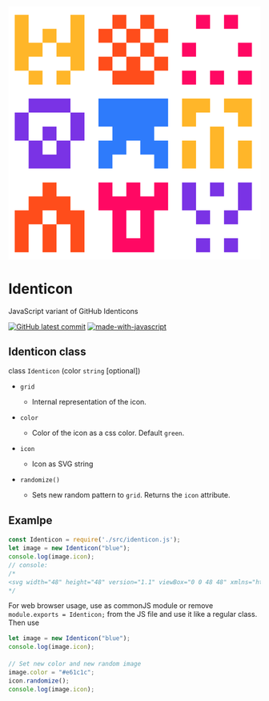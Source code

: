 ![Identicon](https://github.com/nkoepke/Identicon/blob/main/images/Identicon.png?raw=true)

# Identicon
JavaScript variant of GitHub Identicons

[![GitHub latest commit](https://badgen.net/github/last-commit/nkoepke/Identicon/main)](https://GitHub.com/nkoepke/Identicon/commit/)
[![made-with-javascript](https://img.shields.io/badge/Made%20with-JavaScript-1f425f.svg?logo=javascript)](https://www.javascript.com)

## Identicon class

class `Identicon` (color `string` [optional])

* `grid`
    * Internal representation of the icon.

* `color`
    * Color of the icon as a css color. Default `green`.

* `icon`
    * Icon as SVG string

* `randomize()`
    * Sets new random pattern to `grid`. Returns the `icon` attribute.

## Examlpe

```js
const Identicon = require('./src/identicon.js');
let image = new Identicon("blue");
console.log(image.icon);
// console: 
/*
<svg width="48" height="48" version="1.1" viewBox="0 0 48 48" xmlns="http://www.w3.org/2000/svg"><rect x="11.2" y="3.2" width="8" height="8" ry="0" fill="#FFBE0B"></rect><rect x="27.2" y="3.2" width="8" height="8" ry="0" fill="#FFBE0B"></rect><rect x="3.2" y="11.2" width="8" height="8" ry="0" fill="#FFBE0B"></rect><rect x="11.2" y="11.2" width="8" height="8" ry="0" fill="#FFBE0B"></rect><rect x="19.2" y="11.2" width="8" height="8" ry="0" fill="#FFBE0B"></rect><rect x="27.2" y="11.2" width="8" height="8" ry="0" fill="#FFBE0B"></rect><rect x="35.2" y="11.2" width="8" height="8" ry="0" fill="#FFBE0B"></rect><rect x="3.2" y="19.2" width="8" height="8" ry="0" fill="#FFBE0B"></rect><rect x="11.2" y="19.2" width="8" height="8" ry="0" fill="#FFBE0B"></rect><rect x="19.2" y="19.2" width="8" height="8" ry="0" fill="#FFBE0B"></rect><rect x="27.2" y="19.2" width="8" height="8" ry="0" fill="#FFBE0B"></rect><rect x="35.2" y="19.2" width="8" height="8" ry="0" fill="#FFBE0B"></rect><rect x="11.2" y="27.2" width="8" height="8" ry="0" fill="#FFBE0B"></rect><rect x="19.2" y="27.2" width="8" height="8" ry="0" fill="#FFBE0B"></rect><rect x="27.2" y="27.2" width="8" height="8" ry="0" fill="#FFBE0B"></rect><rect x="19.2" y="35.2" width="8" height="8" ry="0" fill="#FFBE0B"></rect></svg>
*/
```

For web browser usage, use as commonJS module or remove ```module.exports = Identicon;``` from the JS file and use it like a regular class.
Then use
```js
let image = new Identicon("blue");
console.log(image.icon);

// Set new color and new random image
image.color = "#e61c1c";
icon.randomize();
console.log(image.icon);
```
